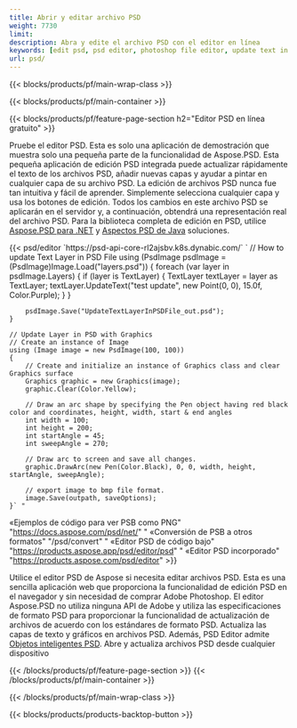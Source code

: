 ```yaml
---
title: Abrir y editar archivo PSD
weight: 7730
limit: 
description: Abra y edite el archivo PSD con el editor en línea
keywords: [edit psd, psd editor, photoshop file editor, update text in psd, update psd, open psd, update text in psd]
url: psd/
---
```


{{< blocks/products/pf/main-wrap-class >}}

{{< blocks/products/pf/main-container >}}

{{< blocks/products/pf/feature-page-section h2="Editor PSD en línea gratuito" >}}
<p>Pruebe el editor PSD. Esta es solo una aplicación de demostración que muestra solo una pequeña parte de la funcionalidad de Aspose.PSD. Esta pequeña aplicación de edición PSD integrada puede actualizar rápidamente el texto de los archivos PSD, añadir nuevas capas y ayudar a pintar en cualquier capa de su archivo PSD. La edición de archivos PSD nunca fue tan intuitiva y fácil de aprender. Simplemente selecciona cualquier capa y usa los botones de edición. Todos los cambios en este archivo PSD se aplicarán en el servidor y, a continuación, obtendrá una representación real del archivo PSD. Para la biblioteca completa de edición en PSD, utilice <a href="/psd/{{< lang-code >}}net">Aspose.PSD para .NET</a> y <a href="/psd/{{< lang-code >}}java">Aspectos PSD de Java</a> soluciones. </p>
{{< psd/editor `https://psd-api-core-rl2ajsbv.k8s.dynabic.com/` 
`	// How to update Text Layer in PSD File
	using (PsdImage psdImage = (PsdImage)Image.Load("layers.psd"))
  	{
		foreach (var layer in psdImage.Layers)
		{
			if (layer is TextLayer)
			{
				TextLayer textLayer = layer as TextLayer;
				textLayer.UpdateText("test update", new Point(0, 0), 15.0f, Color.Purple);
			}
		}

		psdImage.Save("UpdateTextLayerInPSDFile_out.psd");
	}
	
	// Update Layer in PSD with Graphics
	// Create an instance of Image
	using (Image image = new PsdImage(100, 100))
	{
		// Create and initialize an instance of Graphics class and clear Graphics surface
		Graphics graphic = new Graphics(image);
		graphic.Clear(Color.Yellow);

		// Draw an arc shape by specifying the Pen object having red black color and coordinates, height, width, start & end angles                 
		int width = 100;
		int height = 200;
		int startAngle = 45;
		int sweepAngle = 270;

		// Draw arc to screen and save all changes.
		graphic.DrawArc(new Pen(Color.Black), 0, 0, width, height, startAngle, sweepAngle);

		// export image to bmp file format.
		image.Save(outpath, saveOptions);
	}` "
«Ejemplos de código para ver PSB como PNG"  "https://docs.aspose.com/psd/net/" "
«Conversión de PSB a otros formatos"  "/psd/convert" "
«Editor PSD de código bajo" "https://products.aspose.app/psd/editor/psd" "
«Editor PSD incorporado" "https://products.aspose.com/psd/editor" >}}
<p>Utilice el editor PSD de Aspose si necesita editar archivos PSD. Esta es una sencilla aplicación web que proporciona la funcionalidad de edición PSD en el navegador y sin necesidad de comprar Adobe Photoshop. El editor Aspose.PSD no utiliza ninguna API de Adobe y utiliza las especificaciones de formato PSD para proporcionar la funcionalidad de actualización de archivos de acuerdo con los estándares de formato PSD. Actualiza las capas de texto y gráficos en archivos PSD. Además, PSD Editor admite <a href="https://reference.aspose.com/psd/net/aspose.psd.fileformats.psd.layers.smartobjects/smartobjectlayer/">Objetos inteligentes PSD</a>. Abre y actualiza archivos PSD desde cualquier dispositivo</p>

{{< /blocks/products/pf/feature-page-section >}}
{{< /blocks/products/pf/main-container >}}


{{< /blocks/products/pf/main-wrap-class >}}

{{< blocks/products/products-backtop-button >}}
